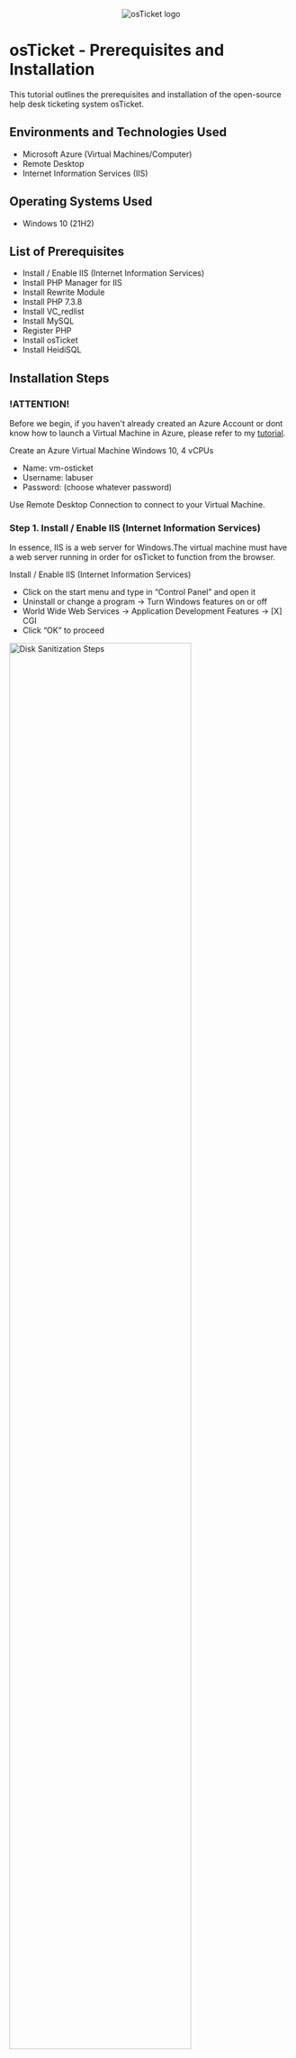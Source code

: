 <p align="center">
<img src="https://i.imgur.com/Clzj7Xs.png" alt="osTicket logo"/>
</p>

<h1>osTicket - Prerequisites and Installation</h1>
This tutorial outlines the prerequisites and installation of the open-source help desk ticketing system osTicket.<br />

<h2>Environments and Technologies Used</h2>

- Microsoft Azure (Virtual Machines/Computer)
- Remote Desktop
- Internet Information Services (IIS)

<h2>Operating Systems Used </h2>

- Windows 10</b> (21H2)

<h2>List of Prerequisites</h2>

- Install / Enable IIS (Internet Information Services)
- Install PHP Manager for IIS
- Install Rewrite Module
- Install PHP 7.3.8
- Install VC_redlist
- Install MySQL
- Register PHP
- Install osTicket
- Install HeidiSQL

<h2>Installation Steps</h2>
<h3>!ATTENTION!</h3>

Before we begin, if you haven't already created an Azure Account or dont know how to launch a Virtual Machine in Azure, please refer to my [tutorial](https://github.com/amaurydreyes/creating-azure-virtual-machine).

Create an Azure Virtual Machine Windows 10, 4 vCPUs
- Name: vm-osticket
- Username: labuser
- Password: (choose whatever password)

Use Remote Desktop Connection to connect to your Virtual Machine.

<h3>Step 1. Install / Enable IIS (Internet Information Services)</h3>

In essence, IIS is a web server for Windows.The virtual machine must have a web server running in order for osTicket to function from the browser.

Install / Enable IIS (Internet Information Services)
- Click on the start menu and type in “Control Panel” and open it
- Uninstall or change a program -> Turn Windows features on or off
- World Wide Web Services -> Application Development Features -> [X] CGI
- Click “OK” to proceed

<p>
<img src="https://i.imgur.com/TMcivpb.png" height="80%" width="80%" alt="Disk Sanitization Steps"/>
</p>
<p>
<img src="https://i.imgur.com/lWj9Wd4.png" height="80%" width="80%" alt="Disk Sanitization Steps"/>
</p>
<p>
<img src="https://i.imgur.com/JKfrWoY.png" height="80%" width="80%" alt="Disk Sanitization Steps"/>
</p>
<p>
<img src="https://i.imgur.com/zQtGVWJ.png" height="80%" width="80%" alt="Disk Sanitization Steps"/>
</p>
<p>
<img src="https://i.imgur.com/bvfThCt.png" height="80%" width="80%" alt="Disk Sanitization Steps"/>
</p>
<p>
<img src="https://i.imgur.com/ktNQjX2.png" height="80%" width="80%" alt="Disk Sanitization Steps"/>
</p>
<p>
<img src="https://i.imgur.com/dmJW5v2.png" height="80%" width="80%" alt="Disk Sanitization Steps"/>
</p>

<h3>Step 2. Install PHP Manager for IIS</h3>

To get started, download and install [PHP Manager for IIS](https://drive.google.com/file/d/1RHsNd4eWIOwaNpj3JW4vzzmzNUH86wY_/view?usp=share_link) (PHPManagerForIIS_V1.5.0.msi)

Open after downloading to install
- File Explorer -> Downloads -> PHPManagerForIIS_V1.5.0

<p>
<img src="https://i.imgur.com/UpKeqsi.png" height="80%" width="80%" alt="Disk Sanitization Steps"/>
</p>
<p>
<img src="https://i.imgur.com/DU2vNzU.png" height="80%" width="80%" alt="Disk Sanitization Steps"/>
</p>
<p>
<img src="https://i.imgur.com/iDuyxre.png" height="80%" width="80%" alt="Disk Sanitization Steps"/>
</p>
<p>
<img src="https://i.imgur.com/GwSYRQ5.png" height="80%" width="80%" alt="Disk Sanitization Steps"/>
</p>

<h3>Step 3. Install Install Rewrite Module</h3>

To get started, download and install [Rewrite Module](https://drive.google.com/file/d/1tIK9GZBKj1JyUP87eewxgdNqn9pZmVmY/view?usp=share_link) (rewrite_amd64_en-US.msi)
- Create the directory C:\PHP

<p>
<img src="https://i.imgur.com/8iMweJQ.png" height="80%" width="80%" alt="Disk Sanitization Steps"/>
</p>
<p>
<img src="https://i.imgur.com/UyZknhw.png" height="80%" width="80%" alt="Disk Sanitization Steps"/>
</p>
<p>
<img src="https://i.imgur.com/g4E9Lfz.png" height="80%" width="80%" alt="Disk Sanitization Steps"/>
</p>
<p>
<img src="https://i.imgur.com/ad7RWmP.png" height="80%" width="80%" alt="Disk Sanitization Steps"/>
</p>

<h3>Step 4. Install PHP 7.3.8</h3>

To get started, download [PHP 7.3.8](https://drive.google.com/file/d/1snNMtLdCOpMtkCyD4mvl9yOOmvVIp9fP/view?usp=share_link) (php-7.3.8-nts-Win32-VC15-x86.zip) 
- Extract file into C:\PHP

<p>
<img src="https://i.imgur.com/pb8pgaX.png" height="80%" width="80%" alt="Disk Sanitization Steps"/>
</p>
<p>
<img src="https://i.imgur.com/8yuqunq.png" height="80%" width="80%" alt="Disk Sanitization Steps"/>
</p>
<p>
<img src="https://i.imgur.com/4aS1cYb.png" height="80%" width="80%" alt="Disk Sanitization Steps"/>
</p>

<h3>Step 5. Install VC_redlist</h3>

To get started, download and install [VC_redlist.x86.exe](https://drive.google.com/file/d/1s1OsGF3-ioO0_9LYizPRiVuIkb3lFJgH/view?usp=share_link)

<p>
<img src="https://i.imgur.com/SLOnkDi.png" height="80%" width="80%" alt="Disk Sanitization Steps"/>
</p>
<p>
<img src="https://i.imgur.com/Rzy6g27.png" height="80%" width="80%" alt="Disk Sanitization Steps"/>
</p>
<p>
<img src="https://i.imgur.com/r8yPEtb.png" height="80%" width="80%" alt="Disk Sanitization Steps"/>
</p>

<h3>Step 6. Install MySQL</h3>

MySQL Server is a database for osTicket. To get started, download and install [MySQL 5.5.62](https://drive.google.com/file/d/1_OWh9p7VQLcrB0q_V7qT8yHl0xo5gv7z/view?usp=share_link) (mysql-5.5.62-win32.msi)

Open after downloading to install
- Typical Setup
- Launch Configuration Wizard (after install)
- Standard Configuration
- Password1

<p>
<img src="https://i.imgur.com/4bDWGEL.png" height="80%" width="80%" alt="Disk Sanitization Steps"/>
</p>
<p>
<img src="https://i.imgur.com/2EIOHc2.png" height="80%" width="80%" alt="Disk Sanitization Steps"/>
</p>
<p>
<img src="https://i.imgur.com/st5nHhw.png" height="80%" width="80%" alt="Disk Sanitization Steps"/>
</p>
<p>
<img src="https://i.imgur.com/Xjg6eqq.png" height="80%" width="80%" alt="Disk Sanitization Steps"/>
</p>
<p>
<img src="https://i.imgur.com/30gwFCK.png" height="80%" width="80%" alt="Disk Sanitization Steps"/>
</p>
<p>
<img src="https://i.imgur.com/qfhlXf3.png" height="80%" width="80%" alt="Disk Sanitization Steps"/>
</p>

<h3>Step 7. Register PHP</h3>

Register PHP from within IIS
- Open IIS as an Admin
- PHP Manager -> Register new PHP version
- Browse and select C:\PHP\php-cgi.exe
- Reload IIS (Open IIS, Restart server)

<p>
<img src="https://i.imgur.com/VThLRK1.png" height="80%" width="80%" alt="Disk Sanitization Steps"/>
</p>
<p>
<img src="https://i.imgur.com/eyX4qAm.png" height="80%" width="80%" alt="Disk Sanitization Steps"/>
</p>
<p>
<img src="https://i.imgur.com/XPme1pX.png" height="80%" width="80%" alt="Disk Sanitization Steps"/>
</p>
<p>
<img src="https://i.imgur.com/GA5aw2b.png" height="80%" width="80%" alt="Disk Sanitization Steps"/>
</p>
<p>
<img src="https://i.imgur.com/SnAirhU.png" height="80%" width="80%" alt="Disk Sanitization Steps"/>
</p>

<h3>Step 8. Install osTicket</h3>

To get started, download [osTicket v1.15.8](https://drive.google.com/drive/u/2/folders/1APMfNyfNzcxZC6EzdaNfdZsUwxWYChf6) (osTicket-v1.15.8.zip)

After downloading
- Copy “upload” folder to c:\inetpub\wwwroot
- Within c:\inetpub\wwwroot, Rename “upload“ to “osTicket”

<p>
<img src="https://i.imgur.com/FNxFszY.png" height="80%" width="80%" alt="Disk Sanitization Steps"/>
</p>
<p>
<img src="https://i.imgur.com/KNsf1nc.png" height="80%" width="80%" alt="Disk Sanitization Steps"/>
</p>
<p>
<img src="https://i.imgur.com/SG6uU2T.png" height="80%" width="80%" alt="Disk Sanitization Steps"/>
</p>
<p>
<img src="https://i.imgur.com/Dg1ZzKA.png" height="80%" width="80%" alt="Disk Sanitization Steps"/>
</p>

Reload IIS (Open IIS, Restart server)

On the left hand side click on the drop down then:
- Go to sites -> Default -> osTicket
- On the right, click “Browse *:80(http)”

After clicking, a web browser should open to the osTicket page.

<p>
<img src="https://i.imgur.com/Jq51FWc.png" height="80%" width="80%" alt="Disk Sanitization Steps"/>
</p>
<p>
<img src="https://i.imgur.com/JzfIJwR.png" height="80%" width="80%" alt="Disk Sanitization Steps"/>
</p>
<p>
<img src="https://i.imgur.com/UzLimtr.png" height="80%" width="80%" alt="Disk Sanitization Steps"/>
</p>

**There are some extensions that are not enabled:**
- Go back to IIS, sites -> Default -> osTicket
- Double-click PHP Manager
- Click “Enable or disable an extension”
  - Enable: php_imap.dll
  - Enable: php_intl.dll
  - Enable: php_opcache.dll
- Refresh the osTicket site in your browser and observe any changes.

<p>
<img src="https://i.imgur.com/n01Uv0g.png" height="80%" width="80%" alt="Disk Sanitization Steps"/>
</p>
<p>
<img src="https://i.imgur.com/OsSC3jD.png" height="80%" width="80%" alt="Disk Sanitization Steps"/>
</p>
<p>
<img src="https://i.imgur.com/DNU36xI.png" height="80%" width="80%" alt="Disk Sanitization Steps"/>
</p>
<p>
<img src="https://i.imgur.com/BVUALxV.png" height="80%" width="80%" alt="Disk Sanitization Steps"/>
</p>
<p>
<img src="https://i.imgur.com/TvHrJSF.png" height="80%" width="80%" alt="Disk Sanitization Steps"/>
</p>

**Rename ost-sampleconfig.php to ost-config.php**

- From: C:\inetpub\wwwroot\osTicket\include\ost-sampleconfig.php
- To: C:\inetpub\wwwroot\osTicket\include\ost-config.php

<p>
<img src="https://i.imgur.com/LGM44MP.png" height="80%" width="80%" alt="Disk Sanitization Steps"/>
</p>

**Assign Permissions to “os-config.php”**
- Right click on "os0config.php" -> Properties
- Security tab -> Advanced
- Disable inheritance -> Remove all inherited permissions from this object
- Click Add -> Select a principal
- Type “Everyone” in the box -> Check Names -> OK
- Check “Full Control” box -> OK

<p>
<img src="https://i.imgur.com/P9e9fv9.png" height="80%" width="80%" alt="Disk Sanitization Steps"/>
</p>
<p>
<img src="https://i.imgur.com/6xWvITH.png" height="80%" width="80%" alt="Disk Sanitization Steps"/>
</p>
<p>
<img src="https://i.imgur.com/XfEVzYh.png" height="80%" width="80%" alt="Disk Sanitization Steps"/>
</p>
<p>
<img src="https://i.imgur.com/olcTfu1.png" height="80%" width="80%" alt="Disk Sanitization Steps"/>
</p>
<p>
<img src="https://i.imgur.com/DlCGgb0.png" height="80%" width="80%" alt="Disk Sanitization Steps"/>
</p>
<p>
<img src="https://i.imgur.com/qWnZocK.png" height="80%" width="80%" alt="Disk Sanitization Steps"/>
</p>
<p>
<img src="https://i.imgur.com/ipnLK5p.png" height="80%" width="80%" alt="Disk Sanitization Steps"/>
</p>
<p>
<img src="https://i.imgur.com/Pxk9COC.png" height="80%" width="80%" alt="Disk Sanitization Steps"/>
</p>
<p>
<img src="https://i.imgur.com/Q6ofncI.png" height="80%" width="80%" alt="Disk Sanitization Steps"/>
</p>
<p>

- Continue setting up osTicket in the browser (click Continue).
- Fill out everything until you get to the Database Settings.

<p>
<img src="https://i.imgur.com/8V2ZrGC.png" height="80%" width="80%" alt="Disk Sanitization Steps"/>
</p>
<p>
<img src="https://i.imgur.com/LFPUe1T.png" height="80%" width="80%" alt="Disk Sanitization Steps"/>
</p>
<p>

<h3>Step 9. Install HeidiSQL</h3>

To get started, download and install [HeidiSQL 9](https://docs.google.com/document/d/1WovrX2DaS9xkfaSr4LXyB4YnnWpXIgPCMMbbfgHmGVw/edit) (HeidiSQL_12.3.0.6589_Setup)

<p>
<img src="https://i.imgur.com/U6ma0yU.png" height="80%" width="80%" alt="Disk Sanitization Steps"/>
</p>
<p>
<img src="https://i.imgur.com/p4AmLho.png" height="80%" width="80%" alt="Disk Sanitization Steps"/>
</p>

After installation, open HeidiSQL.
- On the bottom left click “New” to create a new session
- Connect to the session
- On the left side of the page right click “Unnamed”
- Create new -> Database
- Name the database “osTicket”

<p>
<img src="https://i.imgur.com/wefQgCo.png" height="80%" width="80%" alt="Disk Sanitization Steps"/>
</p>
<p>
<img src="https://i.imgur.com/5qJ7V2y.png" height="80%" width="80%" alt="Disk Sanitization Steps"/>
</p>
<p>
<img src="https://i.imgur.com/B9ysz6p.png" height="80%" width="80%" alt="Disk Sanitization Steps"/>
</p>
<p>
<img src="https://i.imgur.com/Jdfc917.png" height="80%" width="80%" alt="Disk Sanitization Steps"/>
</p>

Continue Setting up osTicket in the browser.

**MySQL Database: osTicket**
- MySQL Username: root
- MySQL Password: Password1
- Click “Install Now!”

<p>
<img src="https://i.imgur.com/Oc3CH0T.png" height="80%" width="80%" alt="Disk Sanitization Steps"/>
</p>
<p>
<img src="https://i.imgur.com/HZJiL97.png" height="80%" width="80%" alt="Disk Sanitization Steps"/>
</p>

**Congratulations, and hopefully osTicket was successfully installed!**
- Browse to your help desk [login page](http://localhost/osTicket/scp/login.php)

<h3>!ATTENTION!</h3>

There are some files that need to be deleted.
- Delete: C:\inetpub\wwwroot\osTicket\setup

<p>
<img src="https://i.imgur.com/eqwrcWv.png" height="80%" width="80%" alt="Disk Sanitization Steps"/>
</p>

**Set Permissions to “Read” only on “ost-config.php” file**

(C:\inetpub\wwwroot\osTicket\include\ost-config.php)
- Right click “ost-config.php” file and select “Properties”
- Security -> Advanced
- Everyone -> Edit
- Allow only:
  - Read & Execute
  - Read

<p>
<img src="https://i.imgur.com/y5coTkF.png" height="80%" width="80%" alt="Disk Sanitization Steps"/>
</p>
<p>
<img src="https://i.imgur.com/0d34sao.png" height="80%" width="80%" alt="Disk Sanitization Steps"/>
</p>
<p>
<img src="https://i.imgur.com/tbb1HD0.png" height="80%" width="80%" alt="Disk Sanitization Steps"/>
</p>
<p>
<img src="https://i.imgur.com/bhTI9Ws.png" height="80%" width="80%" alt="Disk Sanitization Steps"/>
</p>
<p>
<img src="https://i.imgur.com/40xpuMY.png" height="80%" width="80%" alt="Disk Sanitization Steps"/>
</p>

Congratulations! osTicket was successfully installed! 

The following two tutorials will demonstrate how to set up osTicket by adding users, administrators, and resolving and managing tickets.
